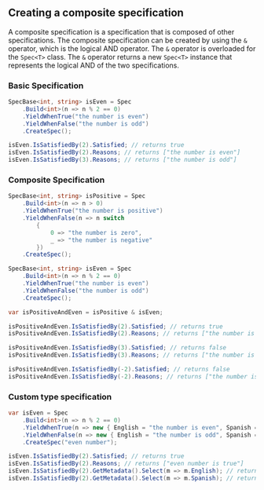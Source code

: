 ﻿## Creating a composite specification

A composite specification is a specification that is composed of other specifications. The composite specification can
be created by using the `&` operator, which is the logical AND operator. The `&` operator is overloaded for
the `Spec<T>` class. The `&` operator returns a new `Spec<T>` instance that represents the logical AND of the two
specifications.

### Basic Specification

```csharp
SpecBase<int, string> isEven = Spec
    .Build<int>(n => n % 2 == 0)
    .YieldWhenTrue("the number is even")
    .YieldWhenFalse("the number is odd")
    .CreateSpec();

isEven.IsSatisfiedBy(2).Satisfied; // returns true
isEven.IsSatisfiedBy(2).Reasons; // returns ["the number is even"]
isEven.IsSatisfiedBy(3).Reasons; // returns ["the number is odd"]
```

### Composite Specification
```csharp
SpecBase<int, string> isPositive = Spec
    .Build<int>(n => n > 0)
    .YieldWhenTrue("the number is positive")
    .YieldWhenFalse(n => n switch 
        {
            0 => "the number is zero",
            _ => "the number is negative"
        })
    .CreateSpec();

SpecBase<int, string> isEven = Spec
    .Build<int>(n => n % 2 == 0)
    .YieldWhenTrue("the number is even")
    .YieldWhenFalse("the number is odd")
    .CreateSpec();

var isPositiveAndEven = isPositive & isEven;

isPositiveAndEven.IsSatisfiedBy(2).Satisfied; // returns true
isPositiveAndEven.IsSatisfiedBy(2).Reasons; // returns ["the number is even", "the number is positive"]

isPositiveAndEven.IsSatisfiedBy(3).Satisfied; // returns false
isPositiveAndEven.IsSatisfiedBy(3).Reasons; // returns ["the number is odd", "the number is positive"]

isPositiveAndEven.IsSatisfiedBy(-2).Satisfied; // returns false
isPositiveAndEven.IsSatisfiedBy(-2).Reasons; // returns ["the number is even", "the number is negative"]
```

### Custom type specification
```csharp
var isEven = Spec
    .Build<int>(n => n % 2 == 0)
    .YieldWhenTrue(n => new { English = "the number is even", Spanish = "el número es par" })
    .YieldWhenFalse(n => new { English = "the number is odd", Spanish = "el número es impar" })
    .CreateSpec("even number");

isEven.IsSatisfiedBy(2).Satisfied; // returns true
isEven.IsSatisfiedBy(2).Reasons; // returns ["even number is true"]
isEven.IsSatisfiedBy(2).GetMetadata().Select(m => m.English); // returns ["the number is even"]
isEven.IsSatisfiedBy(2).GetMetadata().Select(m => m.Spanish); // returns ["el número es par"]
```

